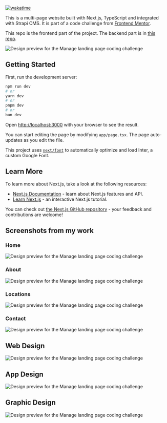 [![wakatime](https://wakatime.com/badge/user/2cbd8003-b8b8-4565-92d7-ad9c23ff1846/project/153b6d55-e088-43d7-ac3c-b0562ba961d0.svg)](https://wakatime.com/badge/user/2cbd8003-b8b8-4565-92d7-ad9c23ff1846/project/153b6d55-e088-43d7-ac3c-b0562ba961d0)

This is a multi-page website built with Next.js, TypeScript and integrated with Strapi CMS. It is part of a code challenge from [Frontend Mentor](https://www.frontendmentor.io/challenges/designo-multipage-website-G48K6rfUT).

This repo is the frontend part of the project. The backend part is in [this repo](https://github.com/redfrogsss/designo-multipage-website-backend).

![Design preview for the Manage landing page coding challenge](./readme-img/01.png)

## Getting Started

First, run the development server:

```bash
npm run dev
# or
yarn dev
# or
pnpm dev
# or
bun dev
```

Open [http://localhost:3000](http://localhost:3000) with your browser to see the result.

You can start editing the page by modifying `app/page.tsx`. The page auto-updates as you edit the file.

This project uses [`next/font`](https://nextjs.org/docs/basic-features/font-optimization) to automatically optimize and load Inter, a custom Google Font.

## Learn More

To learn more about Next.js, take a look at the following resources:

- [Next.js Documentation](https://nextjs.org/docs) - learn about Next.js features and API.
- [Learn Next.js](https://nextjs.org/learn) - an interactive Next.js tutorial.

You can check out [the Next.js GitHub repository](https://github.com/vercel/next.js/) - your feedback and contributions are welcome!

## Screenshots from my work

### Home
![Design preview for the Manage landing page coding challenge](./readme-img/home.png)

### About
![Design preview for the Manage landing page coding challenge](./readme-img/about-us.png)

### Locations
![Design preview for the Manage landing page coding challenge](./readme-img/locations.png)

### Contact
![Design preview for the Manage landing page coding challenge](./readme-img/contact.png)

## Web Design
![Design preview for the Manage landing page coding challenge](./readme-img/web-design.png)

## App Design
![Design preview for the Manage landing page coding challenge](./readme-img/app-design.png)

## Graphic Design
![Design preview for the Manage landing page coding challenge](./readme-img/graphic-design.png)